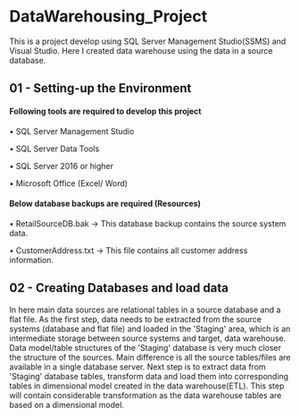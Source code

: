 # DataWarehousing_Project
This is a project develop using SQL Server Management Studio(SSMS) and Visual Studio. Here I created data warehouse using the data in a source database.
## 01 - Setting-up the Environment
#### Following tools are required to develop this project
• SQL Server Management Studio

• SQL Server Data Tools

• SQL Server 2016 or higher

• Microsoft Office (Excel/ Word)

#### Below database backups are required (Resources)

• RetailSourceDB.bak -> This database backup contains the source system data.

• CustomerAddress.txt -> This file contains all customer address information.

## 02 - Creating Databases and load data 

In here main data sources are relational tables in a source database and a flat file. As the first step, data needs to be extracted from the source systems (database and flat file) and loaded in the 'Staging' area, which is an intermediate storage between source systems and target, data warehouse. Data model/table structures of the 'Staging' database is very much closer the structure of the sources. Main difference is all the source tables/files are available in a single database server. Next step is to extract data from 'Staging'
database tables, transform data and load them into corresponding tables in dimensional model created in the data warehouse(ETL). This step will contain considerable transformation as the data warehouse tables are based on a dimensional model.
